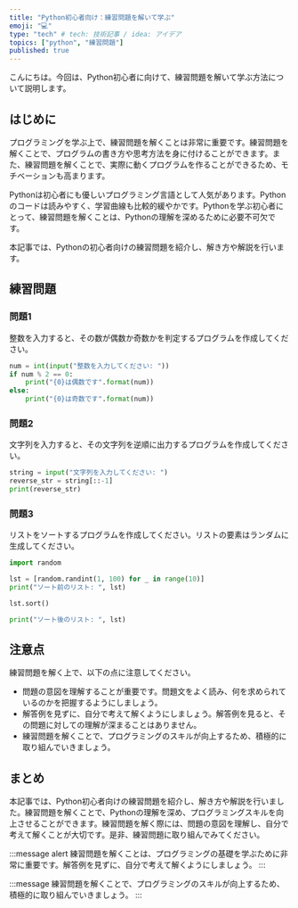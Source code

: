 ```yaml
---
title: "Python初心者向け：練習問題を解いて学ぶ"
emoji: "💻"
type: "tech" # tech: 技術記事 / idea: アイデア
topics: ["python", "練習問題"]
published: true
---
```


こんにちは。今回は、Python初心者に向けて、練習問題を解いて学ぶ方法について説明します。

## はじめに

プログラミングを学ぶ上で、練習問題を解くことは非常に重要です。練習問題を解くことで、プログラムの書き方や思考方法を身に付けることができます。また、練習問題を解くことで、実際に動くプログラムを作ることができるため、モチベーションも高まります。

Pythonは初心者にも優しいプログラミング言語として人気があります。Pythonのコードは読みやすく、学習曲線も比較的緩やかです。Pythonを学ぶ初心者にとって、練習問題を解くことは、Pythonの理解を深めるために必要不可欠です。

本記事では、Pythonの初心者向けの練習問題を紹介し、解き方や解説を行います。

## 練習問題

### 問題1

整数を入力すると、その数が偶数か奇数かを判定するプログラムを作成してください。

```python
num = int(input("整数を入力してください: "))
if num % 2 == 0:
    print("{0}は偶数です".format(num))
else:
    print("{0}は奇数です".format(num))
```

### 問題2

文字列を入力すると、その文字列を逆順に出力するプログラムを作成してください。

```python
string = input("文字列を入力してください: ")
reverse_str = string[::-1]
print(reverse_str)
```

### 問題3

リストをソートするプログラムを作成してください。リストの要素はランダムに生成してください。

```python
import random

lst = [random.randint(1, 100) for _ in range(10)]
print("ソート前のリスト: ", lst)

lst.sort()

print("ソート後のリスト: ", lst)
```

## 注意点

練習問題を解く上で、以下の点に注意してください。

- 問題の意図を理解することが重要です。問題文をよく読み、何を求められているのかを把握するようにしましょう。
- 解答例を見ずに、自分で考えて解くようにしましょう。解答例を見ると、その問題に対しての理解が深まることはありません。
- 練習問題を解くことで、プログラミングのスキルが向上するため、積極的に取り組んでいきましょう。

## まとめ

本記事では、Python初心者向けの練習問題を紹介し、解き方や解説を行いました。練習問題を解くことで、Pythonの理解を深め、プログラミングスキルを向上させることができます。練習問題を解く際には、問題の意図を理解し、自分で考えて解くことが大切です。是非、練習問題に取り組んでみてください。

:::message alert
練習問題を解くことは、プログラミングの基礎を学ぶために非常に重要です。解答例を見ずに、自分で考えて解くようにしましょう。
:::

:::message
練習問題を解くことで、プログラミングのスキルが向上するため、積極的に取り組んでいきましょう。
:::
